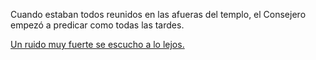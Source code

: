 Cuando estaban todos reunidos en las afueras del templo, el Consejero empezó a predicar como todas
las tardes.

[Un ruido muy fuerte se escucho a lo lejos.](ruido/ruido.md)